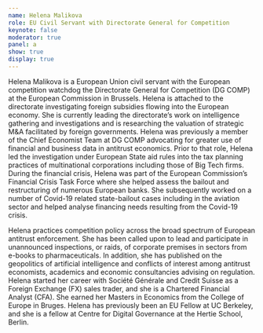 ```yaml
---
name: Helena Malikova
role: EU Civil Servant with Directorate General for Competition
keynote: false
moderator: true
panel: a
show: true
display: true
---
```


Helena Malikova is a European Union civil servant with the European competition watchdog the Directorate General for Competition (DG COMP) at the European Commission in Brussels. Helena is attached to the directorate investigating foreign subsidies flowing into the European economy. She is currently leading the directorate’s work on intelligence gathering and investigations and is researching the valuation of strategic M&A facilitated by foreign governments. Helena was previously a member of the Chief Economist Team at DG COMP advocating for greater use of financial and business data in antitrust economics. Prior to that role, Helena led the investigation under European State aid rules into the tax planning practices of multinational corporations including those of Big Tech firms. During the financial crisis, Helena was part of the European Commission’s Financial Crisis Task Force where she helped assess the bailout and restructuring of numerous European banks. She subsequently worked on a number of Covid-19 related state-bailout cases including in the aviation sector and helped analyse financing needs resulting from the Covid-19 crisis.

Helena practices competition policy across the broad spectrum of European antitrust enforcement. She has been called upon to lead and participate in unannounced inspections, or raids, of corporate premises in sectors from e-books to pharmaceuticals. In addition, she has published on the geopolitics of artificial intelligence and conflicts of interest among antitrust economists, academics and economic consultancies advising on regulation. Helena started her career with Société Générale and Credit Suisse as a Foreign Exchange (FX) sales trader, and she is a Chartered Financial Analyst (CFA). She earned her Masters in Economics from the College of Europe in Bruges. Helena has previously been an EU Fellow at UC Berkeley, and she is a fellow at Centre for Digital Governance at the Hertie School, Berlin. 
